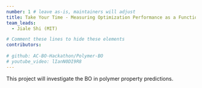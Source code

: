 ```yaml
---
number: 1 # leave as-is, maintainers will adjust
title: Take Your Time - Measuring Optimization Performance as a Function of ACQF Optimizer Runtime
team_leads:
  - Jiale Shi (MIT)

# Comment these lines to hide these elements
contributors:
  
# github: AC-BO-Hackathon/Polymer-BO
# youtube_video: lIanN0DI9R8
---
```


This project will investigate the BO in polymer property predictions.
